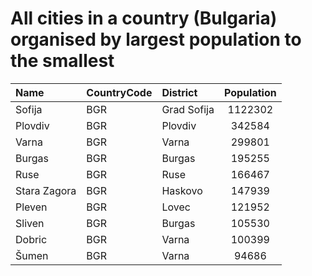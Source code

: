 # All cities in a country (Bulgaria) organised by largest population to the smallest

| Name | CountryCode | District | Population |
| :--- | :--- | :--- | :---: |
|Sofija|BGR|Grad Sofija|1122302|
|Plovdiv|BGR|Plovdiv|342584|
|Varna|BGR|Varna|299801|
|Burgas|BGR|Burgas|195255|
|Ruse|BGR|Ruse|166467|
|Stara Zagora|BGR|Haskovo|147939|
|Pleven|BGR|Lovec|121952|
|Sliven|BGR|Burgas|105530|
|Dobric|BGR|Varna|100399|
|Šumen|BGR|Varna|94686|
